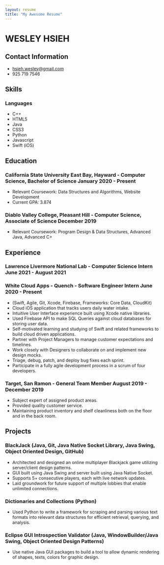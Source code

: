 ```yaml
---
layout: resume
title: "My Awesome Resume"
---
```

# WESLEY HSIEH
## Contact Information 

- hsieh.wesley@gmail.com 
- 925 719 7546 

## Skills

### Languages	
- C++	
- HTML5	    
- Java	
- CSS3	   
- Python	
- Javascript	    
- Swift (iOS)	

	    
## Education
### California State University East Bay, Hayward - Computer Science, Bachelor of Science	January 2020 - Present
-	Relevant Coursework: Data Structures and Algorithms, Website Development
-	Current GPA: 3.874 
### Diablo Valley College, Pleasant Hill - Computer Science, Associate of Science	December 2019
-	Relevant Coursework: Program Design & Data Structures, Advanced Java, Advanced C+

## Experience

### Lawrence Livermore National Lab - Computer Science Intern June 2021 - August 2021


### White Cloud Apps - Quench - Software Engineer Intern	June 2020  - Present
-   (Swift, Agile, Git, Xcode, Firebase, Frameworks: Core Data, CloudKit)
-	Cloud iOS application that tracks users daily water intake. 
-	Intuitive User Interface experience built using Xcode native libraries.
-	Used Firebase API to make SQL Queries against cloud databases for storing user data.
-	Self-motivated learning and studying of Swift and related frameworks to build cloud driven applications. 
-	Partner with Project Managers to manage customer expectations and timelines.
-	Work closely with Designers to collaborate on and implement new design mocks.
-	Triage, debug, patch, and deploy bug fixes each sprint.
-	Participate in a fully agile development process in a scrum of four developers.
### Target, San Ramon - General Team Member	August 2019 - December 2019
-	Subject expert of assigned product areas.
-	Provided quality customer service.
-	Maintaining product inventory and shelf cleanliness both on the floor and in the back room.
## Projects
### BlackJack (Java, Git, Java Native Socket Library, Java Swing, Object Oriented Design, GitHub)
-	Architected and designed an online multiplayer Blackjack game utilizing server/client design patterns.
-	GUI built using Java Swing and server built using Java Native Socket.
-	Supports 5+ consecutive players, each with live network updates. 
-	Laid groundwork for future support of multiple lobbies that enable unlimited connections. 
### Dictionaries and Collections (Python)
-	Used Python to write a framework for scraping and parsing various text formats into relevant data structures for efficient retrieval, querying, and analysis. 
### Eclipse GUI Introspection Validator (Java, WindowBuilder/Java Swing, Object Oriented Design Patterns)
-	Use native Java GUI packages to build a tool to allow dynamic rendering of shapes, texts, colors for graphic design. 

